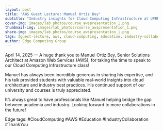```yaml
---
layout: post
title: "AWS Guest Lecture: Manuel Ortiz Bey"
subtitle: "Industry insights for Cloud Computing Infrastructure at UPRM"
cover-img: images/lab_photos/course_awspresentation_1.png
thumbnail-img: images/lab_photos/course_awspresentation_1.png
share-img: images/lab_photos/course_awspresentation_1.png
tags: [guest-lecture, aws, cloud-computing, education, industry-collaboration]
author: Edge Computing Group
---
```


April 14, 2025 — A huge thank you to Manuel Ortiz Bey, Senior Solutions Architect at Amazon Web Services (AWS), for taking the time to speak to our Cloud Computing Infrastructure class!

Manuel has always been incredibly generous in sharing his expertise, and his talk provided students with valuable real-world insights into cloud architecture and industry best practices. His continued support of our university and courses is truly appreciated.

It’s always great to have professionals like Manuel helping bridge the gap between academia and industry. Looking forward to more collaborations in the future!

Edge tags: #CloudComputing #AWS #Education #IndustryCollaboration #ThankYou


